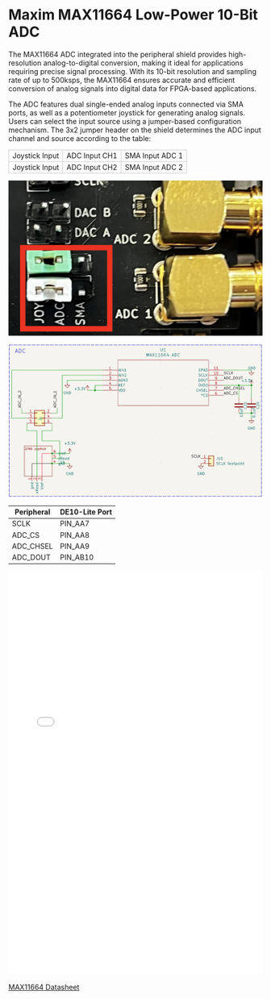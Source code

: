 # Maxim MAX11664 Low-Power 10-Bit ADC

The MAX11664 ADC integrated into the peripheral shield provides high-resolution analog-to-digital conversion, making it ideal for applications requiring precise signal processing. With its 10-bit resolution and sampling rate of up to 500ksps, the MAX11664 ensures accurate and efficient conversion of analog signals into digital data for FPGA-based applications. 

The ADC features dual single-ended analog inputs connected via SMA ports, as well as a potentiometer joystick for generating analog signals. Users can select the input source using a jumper-based configuration mechanism. The 3x2 jumper header on the shield determines the ADC input channel and source according to the table: 

<table style="border-collapse: collapse;">
  <tr>
    <td style="border: 1px solid #ccc;">Joystick Input</td>
    <td style="border: 1px solid #ccc;">ADC Input CH1</td>
    <td style="border: 1px solid #ccc;">SMA Input ADC 1</td>
  </tr>
  <tr>
    <td style="border: 1px solid #ccc;">Joystick Input</td>
    <td style="border: 1px solid #ccc;">ADC Input CH2</td>
    <td style="border: 1px solid #ccc;">SMA Input ADC 2</td>
  </tr>
</table>

![ADC Board](assets/images/adc_board.png)

![ADC Schematic](assets/images/adc.png)


| Peripheral | DE10-Lite Port |
|------------|----------------|
| SCLK       | PIN_AA7        |
| ADC_CS     | PIN_AA8        |
| ADC_CHSEL  | PIN_AA9        |
| ADC_DOUT   | PIN_AB10       |

<!-- insert pdf here -->
<object data="../assets/datasheets/MAX11664_adc.pdf" type="application/pdf" width="100%" height="800px">
    <embed src="../assets/datasheets/MAX11664_adc.pdf" type="application/pdf" width="100%" height="800px">
</object>

[MAX11664 Datasheet](https://www.analog.com/media/en/technical-documentation/data-sheets/MAX11661-MAX11666.pdf)